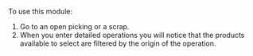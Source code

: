 To use this module:

1.  Go to an open picking or a scrap.
2.  When you enter detailed operations you will notice that the products
    available to select are filtered by the origin of the operation.
